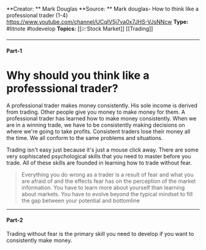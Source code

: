 **Creator: ** Mark Douglas
**Source: ** Mark douglas- How to think like a professional trader (1-4)  https://www.youtube.com/channel/UCqIV5j7va0x7JHS-VJsNNcw
**Type:** #litnote #todevelop 
**Topics:** [[💹Stock Market]] [[Trading]]

---

#### Part-1

# Why should you think like a professsional trader?
A professional trader makes money consistently. His sole income is derived from trading. Other people give you money to make money for them. A professional trader has learned how to make money consistently.
When we are in a winning trade, we have to be consistently making decisions on where we're going to take profits.
Consistent traders lose their money all the time.
We all conform to the same problems and situations. 

Trading isn't easy just because it's just a mouse click away. There are some very sophiscated psychological skills that you need to master before you trade.
All of these skills are founded in learning how to trade without fear. 

> Everything you do wrong as a trader is a result of fear and what you are afraid of and the effects fear has on the perception of the market information.
> You have to learn more about yourself than learning about markets.
> You have to evolve beyond the typical mindset to fill the gap between your potential and bottomline
---
#### Part-2
Trading without fear is the primary skill you need to develop if you want to consistently make money.          